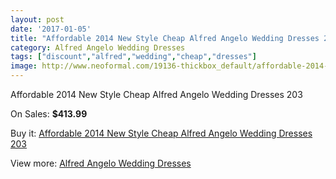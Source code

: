 ```yaml
---
layout: post
date: '2017-01-05'
title: "Affordable 2014 New Style Cheap Alfred Angelo Wedding Dresses 203"
category: Alfred Angelo Wedding Dresses
tags: ["discount","alfred","wedding","cheap","dresses"]
image: http://www.neoformal.com/19136-thickbox_default/affordable-2014-new-style-cheap-alfred-angelo-wedding-dresses-203.jpg
---
```

Affordable 2014 New Style Cheap Alfred Angelo Wedding Dresses 203

On Sales: **$413.99**
<a href="https://www.neoformal.com/en/alfred-angelo-wedding-dresses-2014/6127-affordable-2014-new-style-cheap-alfred-angelo-wedding-dresses-203.html"><amp-img layout="responsive" width="600" height="600" src="//www.neoformal.com/19136-thickbox_default/affordable-2014-new-style-cheap-alfred-angelo-wedding-dresses-203.jpg" alt="Affordable 2014 New Style Cheap Alfred Angelo Wedding Dresses 203 0" /></a>
<a href="https://www.neoformal.com/en/alfred-angelo-wedding-dresses-2014/6127-affordable-2014-new-style-cheap-alfred-angelo-wedding-dresses-203.html"><amp-img layout="responsive" width="600" height="600" src="//www.neoformal.com/19139-thickbox_default/affordable-2014-new-style-cheap-alfred-angelo-wedding-dresses-203.jpg" alt="Affordable 2014 New Style Cheap Alfred Angelo Wedding Dresses 203 1" /></a>
<a href="https://www.neoformal.com/en/alfred-angelo-wedding-dresses-2014/6127-affordable-2014-new-style-cheap-alfred-angelo-wedding-dresses-203.html"><amp-img layout="responsive" width="600" height="600" src="//www.neoformal.com/19138-thickbox_default/affordable-2014-new-style-cheap-alfred-angelo-wedding-dresses-203.jpg" alt="Affordable 2014 New Style Cheap Alfred Angelo Wedding Dresses 203 2" /></a>
<a href="https://www.neoformal.com/en/alfred-angelo-wedding-dresses-2014/6127-affordable-2014-new-style-cheap-alfred-angelo-wedding-dresses-203.html"><amp-img layout="responsive" width="600" height="600" src="//www.neoformal.com/19137-thickbox_default/affordable-2014-new-style-cheap-alfred-angelo-wedding-dresses-203.jpg" alt="Affordable 2014 New Style Cheap Alfred Angelo Wedding Dresses 203 3" /></a>

Buy it: [Affordable 2014 New Style Cheap Alfred Angelo Wedding Dresses 203](https://www.neoformal.com/en/alfred-angelo-wedding-dresses-2014/6127-affordable-2014-new-style-cheap-alfred-angelo-wedding-dresses-203.html "Affordable 2014 New Style Cheap Alfred Angelo Wedding Dresses 203")

View more: [Alfred Angelo Wedding Dresses](https://www.neoformal.com/en/80-alfred-angelo-wedding-dresses-2014 "Alfred Angelo Wedding Dresses")
